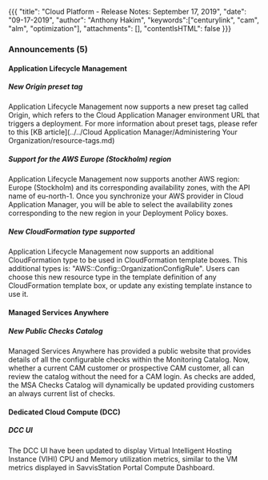 {{{
"title": "Cloud Platform - Release Notes: September 17, 2019",
"date": "09-17-2019",
"author": "Anthony Hakim",
"keywords":["centurylink", "cam", "alm", "optimization"],
"attachments": [],
"contentIsHTML": false
}}}

### Announcements (5)

#### Application Lifecycle Management

##### New Origin preset tag

Application Lifecycle Management now supports a new preset tag called Origin, which refers to the Cloud Application Manager environment URL that triggers a deployment. For more information about preset tags, please refer to this [KB article](../../Cloud Application Manager/Administering Your Organization/resource-tags.md)

##### Support for the AWS Europe (Stockholm) region

Application Lifecycle Management now supports another AWS region: Europe (Stockholm) and its corresponding availability zones, with the API name of eu-north-1. Once you synchronize your AWS provider in Cloud Application Manager, you will be able to select the availability zones corresponding to the new region in your Deployment Policy boxes.

##### New CloudFormation type supported

Application Lifecycle Management now supports an additional CloudFormation type to be used in CloudFormation template boxes. This additional types is: "AWS::Config::OrganizationConfigRule". Users can choose this new resource type in the template definition of any CloudFormation template box, or update any existing template instance to use it.

#### Managed Services Anywhere

##### New Public Checks Catalog

Managed Services Anywhere has provided a public website that provides details of all the configurable checks within the Monitoring Catalog. Now, whether a current CAM customer or prospective CAM customer, all can review the catalog without the need for a CAM login. As checks are added, the MSA Checks Catalog will dynamically be updated providing customers an always current list of checks.

#### Dedicated Cloud Compute (DCC)

##### DCC UI

The DCC UI have been updated to display Virtual Intelligent Hosting Instance (VIHI) CPU and Memory utilization metrics, similar to the VM metrics displayed in SavvisStation Portal Compute Dashboard.
